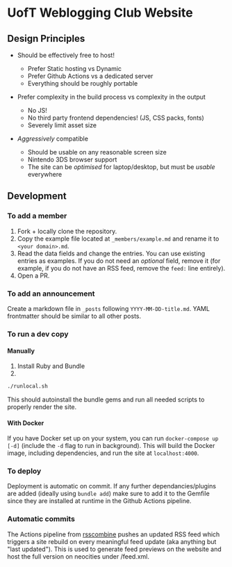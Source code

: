 # UofT Weblogging Club Website

## Design Principles

- Should be effectively free to host!
    - Prefer Static hosting vs Dynamic
    - Prefer Github Actions vs a dedicated server
    - Everything should be roughly portable

- Prefer complexity in the build process vs complexity in the output
    - No JS!
    - No third party frontend dependencies! (JS, CSS packs, fonts)
    - Severely limit asset size

- *Aggressively* compatible
    - Should be usable on any reasonable screen size
    - Nintendo 3DS browser support
    - The site can be *optimised* for laptop/desktop, but must be *usable*
      everywhere

## Development

### To add a member

1. Fork + locally clone the repository.
2. Copy the example file located at ```_members/example.md``` and rename it to
   ```<your domain>.md```.
3. Read the data fields and change the entries. You can use existing entries as
   examples. If you do not need an *optional* field, remove it (for example, if
   you do not have an RSS feed, remove the ```feed:``` line entirely).
4. Open a PR.

### To add an announcement

Create a markdown file in ```_posts``` following ```YYYY-MM-DD-title.md```. YAML
frontmatter should be similar to all other posts.

### To run a dev copy

#### Manually

1. Install Ruby and Bundle
2.
```bash
./runlocal.sh
```
This should autoinstall the bundle gems and run all needed scripts to properly
render the site.

#### With Docker

If you have Docker set up on your system, you can run `docker-compose up [-d]`
(include the `-d` flag to run in background). This will build the Docker image,
including dependencies, and run the site at `localhost:4000`.

### To deploy

Deployment is automatic on commit. If any further dependancies/plugins are added
(ideally using ```bundle add```) make sure to add it to the Gemfile since they
are installed at runtime in the Github Actions pipeline.

### Automatic commits

The Actions pipeline from
[rsscombine](https://github.com/uoftwebloggingclub/rsscombine) pushes an updated
RSS feed which triggers a site rebuild on every meaningful feed update (aka
anything but "last updated"). This is used to generate feed previews on the
website and host the full version on neocities under /feed.xml.
